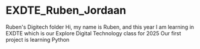 # EXDTE_Ruben_Jordaan
Ruben's Digitech folder
Hi, my name is Ruben, and this year I am learning in EXDTE which is our Explore Digital Technology class for 2025
Our first project is learning Python
